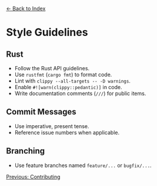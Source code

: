 <!-- docs/style_guidelines.md -->
[← Back to Index](index.md)

# Style Guidelines

## Rust

- Follow the Rust API guidelines.
- Use `rustfmt` (`cargo fmt`) to format code.
- Lint with `clippy --all-targets -- -D warnings`.
- Enable `#![warn(clippy::pedantic)]` in code.
- Write documentation comments (`///`) for public items.

## Commit Messages

- Use imperative, present tense.
- Reference issue numbers when applicable.

## Branching

- Use feature branches named `feature/...` or `bugfix/...`.

[Previous: Contributing](contributing.md)